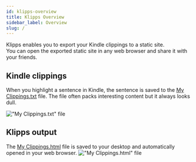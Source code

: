 ```yaml
---
id: klipps-overview
title: Klipps Overview
sidebar_label: Overview
slug: /
---
```


Klipps enables you to export your Kindle clippings to a static site.  
You can open the exported static site in any web browser and share it with your friends.

## Kindle clippings

When you highlight a sentence in Kindle, the sentence is saved to the [My Clippings.txt](/media/My_Clippings.txt) file. The file often packs interesting content but it always looks dull.  

!["My Clippings.txt" file](/media/kindle_clippings.png)

## Klipps output

The [My Clippings.html](/media/My_Clippings.html) file is saved to your desktop and automatically opened in your web browser.
!["My Clippings.html" file](/media/klipps_output.png)
